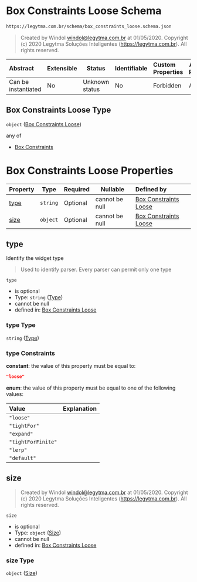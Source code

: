 # Box Constraints Loose Schema

```txt
https://legytma.com.br/schema/box_constraints_loose.schema.json
```




> Created by Windol [windol@legytma.com.br](mailto:windol@legytma.com.br) at 01/05/2020.
> Copyright (c) 2020 Legytma Soluções Inteligentes (<https://legytma.com.br>). All rights reserved.
>

| Abstract            | Extensible | Status         | Identifiable | Custom Properties | Additional Properties | Access Restrictions | Defined In                                                                                              |
| :------------------ | ---------- | -------------- | ------------ | :---------------- | --------------------- | ------------------- | ------------------------------------------------------------------------------------------------------- |
| Can be instantiated | No         | Unknown status | No           | Forbidden         | Allowed               | none                | [box_constraints_loose.schema.json](../schema/box_constraints_loose.schema.json) |

## Box Constraints Loose Type

`object` ([Box Constraints Loose](box_constraints_loose.md))

any of

-   [Box Constraints](box_constraints_default-anyof-box-constraints.md)

# Box Constraints Loose Properties

| Property      | Type     | Required | Nullable       | Defined by                                                                                                                                                |
| :------------ | -------- | -------- | -------------- | :-------------------------------------------------------------------------------------------------------------------------------------------------------- |
| [type](#type) | `string` | Optional | cannot be null | [Box Constraints Loose](box_constraints_loose-properties-type.md) |
| [size](#size) | `object` | Optional | cannot be null | [Box Constraints Loose](box_constraints_loose-properties-size.md)                  |

## type

Identify the widget type


> Used to identify parser. Every parser can permit only one type
>

`type`

-   is optional
-   Type: `string` ([Type](box_constraints_loose-properties-type.md))
-   cannot be null
-   defined in: [Box Constraints Loose](box_constraints_loose-properties-type.md)

### type Type

`string` ([Type](box_constraints_loose-properties-type.md))

### type Constraints

**constant**: the value of this property must be equal to:

```json
"loose"
```

**enum**: the value of this property must be equal to one of the following values:

| Value              | Explanation |
| :----------------- | ----------- |
| `"loose"`          |             |
| `"tightFor"`       |             |
| `"expand"`         |             |
| `"tightForFinite"` |             |
| `"lerp"`           |             |
| `"default"`        |             |

## size




> Created by Windol [windol@legytma.com.br](mailto:windol@legytma.com.br) at 01/05/2020.
> Copyright (c) 2020 Legytma Soluções Inteligentes (<https://legytma.com.br>). All rights reserved.
>

`size`

-   is optional
-   Type: `object` ([Size](box_constraints_loose-properties-size.md))
-   cannot be null
-   defined in: [Box Constraints Loose](box_constraints_loose-properties-size.md)

### size Type

`object` ([Size](box_constraints_loose-properties-size.md))
